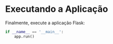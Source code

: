 # Executando a Aplicação

Finalmente, execute a aplicação Flask:

```python
if __name__ == '__main__':
    app.run()
```

#
